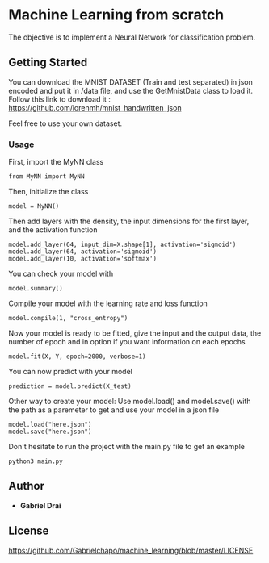 # Machine Learning from scratch

The objective is to implement a Neural Network for classification problem.

## Getting Started

You can download the MNIST DATASET (Train and test separated) in json encoded and put it in /data file, and use the GetMnistData class to load it.
Follow this link to download it : https://github.com/lorenmh/mnist_handwritten_json 

Feel free to use your own dataset.

### Usage

First, import the MyNN class
```
from MyNN import MyNN
```
Then, initialize the class
```
model = MyNN()
```
Then add layers with the density, the input dimensions for the first layer, and the activation function
```
model.add_layer(64, input_dim=X.shape[1], activation='sigmoid')
model.add_layer(64, activation='sigmoid')
model.add_layer(10, activation='softmax')
```
You can check your model with
```
model.summary()
```
Compile your model with the learning rate and loss function
```
model.compile(1, "cross_entropy")
```
Now your model is ready to be fitted, give the input and the output data, the number of epoch and in option if you want information on each epochs
```
model.fit(X, Y, epoch=2000, verbose=1)
```
You can now predict with your model
```
prediction = model.predict(X_test)
```

Other way to create your model:
Use model.load() and model.save() with the path as a paremeter to get and use your model in a json file
```
model.load("here.json")
model.save("here.json")
```

Don't hesitate to run the project with the main.py file to get an example
```
python3 main.py
```

## Author

* **Gabriel Drai**

## License

https://github.com/Gabrielchapo/machine_learning/blob/master/LICENSE
